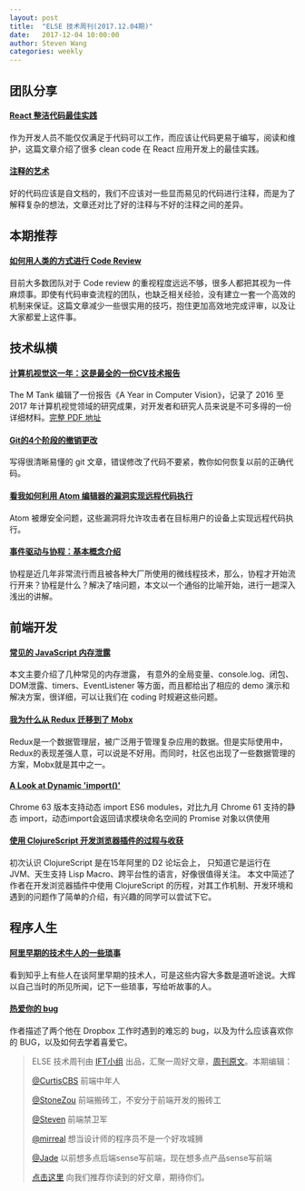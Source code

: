 ```yaml
---
layout: post
title:  "ELSE 技术周刊(2017.12.04期)"
date:   2017-12-04 10:00:00
author: Steven Wang
categories: weekly
---
```


## 团队分享

#### [React 整洁代码最佳实践](https://zhuanlan.zhihu.com/p/31615844)

作为开发人员不能仅仅满足于代码可以工作，而应该让代码更易于编写，阅读和维护，这篇文章介绍了很多 clean code 在 React 应用开发上的最佳实践。

#### [注释的艺术](https://zhuanlan.zhihu.com/p/31632000)

好的代码应该是自文档的，我们不应该对一些显而易见的代码进行注释，而是为了解释复杂的想法，文章还对比了好的注释与不好的注释之间的差异。

## 本期推荐

#### [如何用人类的方式进行 Code Review](https://zhuanlan.zhihu.com/p/31581735)

目前大多数团队对于 Code review 的重视程度远远不够，很多人都把其视为一件麻烦事。即使有代码审查流程的团队，也缺乏相关经验，没有建立一套一个高效的机制来保证。这篇文章减少一些很实用的技巧，抱住更加高效地完成评审，以及让大家都爱上这件事。

## 技术纵横

#### [计算机视觉这一年：这是最全的一份CV技术报告](https://www.jiqizhixin.com/articles/2017-11-26-2)

The M Tank 编辑了一份报告《A Year in Computer Vision》，记录了 2016 至 2017 年计算机视觉领域的研究成果，对开发者和研究人员来说是不可多得的一份详细材料。[完整 PDF 地址](http://www.themtank.org/pdfs/AYearofComputerVisionPDF.pdf)

#### [Git的4个阶段的撤销更改](https://www.fengerzh.com/git-reset/)

写得很清晰易懂的 git 文章，错误修改了代码不要紧，教你如何恢复以前的正确代码。

#### [看我如何利用 Atom 编辑器的漏洞实现远程代码执行](http://www.freebuf.com/news/154899.html)

Atom 被爆安全问题，这些漏洞将允许攻击者在目标用户的设备上实现远程代码执行。

#### [事件驱动与协程：基本概念介绍](https://zhuanlan.zhihu.com/p/31410589)

协程是近几年非常流行而且被各种大厂所使用的微线程技术，那么，协程才开始流行开来？协程是什么？解决了啥问题，本文以一个通俗的比喻开始，进行一趟深入浅出的讲解。

## 前端开发

#### [常见的 JavaScript  内存泄露](https://github.com/zhansingsong/js-leakage-patterns)

本文主要介绍了几种常见的内存泄露， 有意外的全局变量、console.log、闭包、DOM泄露、timers、EventListener 等方面，而且都给出了相应的 demo 演示和解决方案，很详细，可以让我们在 coding 时规避这些问题。

#### [我为什么从 Redux 迁移到了 Mobx](https://tech.youzan.com/mobx_vs_redux/)

Redux是一个数据管理层，被广泛用于管理复杂应用的数据。但是实际使用中，Redux的表现差强人意，可以说是不好用。而同时，社区也出现了一些数据管理的方案，Mobx就是其中之一。

#### [A Look at Dynamic 'import()'](https://developers.google.com/web/updates/2017/11/dynamic-import)

Chrome 63 版本支持动态 import ES6 modules，对比九月 Chrome 61 支持的静态 import，动态import会返回请求模块命名空间的 Promise 对象以供使用

#### [使用 ClojureScript 开发浏览器插件的过程与收获](http://liujiacai.net/blog/2017/11/22/create-firefox-chrome-extensions-in-clojurescript/)

初次认识 ClojureScript 是在15年阿里的 D2 论坛会上， 只知道它是运行在 JVM、天生支持 Lisp Macro、跨平台性的语言，好像很值得关注。 本文中简述了作者在开发浏览器插件中使用 ClojureScript 的历程，对其工作机制、开发环境和遇到的问题作了简单的介绍，有兴趣的同学可以尝试下它。

## 程序人生

#### [阿里早期的技术牛人的一些琐事](https://zhuanlan.zhihu.com/p/31603412)

看到知乎上有些人在谈阿里早期的技术人，可是这些内容大多数是道听途说。大辉以自己当时的所见所闻，记下一些琐事，写给听故事的人。

#### [热爱你的 bug](http://akaptur.com/blog/2017/11/12/love-your-bugs/)

作者描述了两个他在 Dropbox 工作时遇到的难忘的 bug，以及为什么应该喜欢你的 BUG，以及如何去学着喜爱它。


> ELSE 技术周刊由 [IFT小组](https://github.com/CtripFE) 出品，汇聚一周好文章，[周刊原文](https://zhuanlan.zhihu.com/p/31649801)。本期编辑：
> 
> [@CurtisCBS](https://github.com/CurtisCBS) 前端中年人
> 
> [@StoneZou](https://github.com/stoneyong) 前端搬砖工，不安分于前端开发的搬砖工
> 
> [@Steven](https://github.com/StevenX911) 前端禁卫军
> 
> [@mirreal](https://github.com/mirreal) 想当设计师的程序员不是一个好攻城狮
>
> [@Jade](https://github.com/Jade05) 以前想多点后端sense写前端，现在想多点产品sense写前端
>
> [点击这里](https://github.com/CtripFE/fe-weekly/issues) 向我们推荐你读到的好文章，期待你们。
